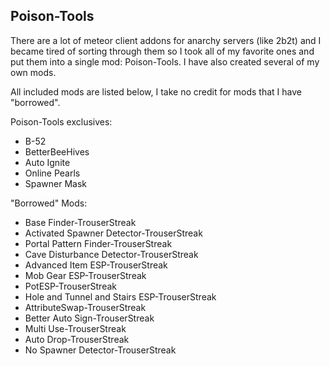 ## Poison-Tools

There are a lot of meteor client addons for anarchy servers (like 2b2t) and I became tired of sorting through them so I took all of my favorite ones and put them into a single mod: Poison-Tools. I have also created several of my own mods.

All included mods are listed below, I take no credit for mods that I have "borrowed".

Poison-Tools exclusives:
- B-52
- BetterBeeHives
- Auto Ignite
- Online Pearls
- Spawner Mask

"Borrowed" Mods:
- Base Finder-TrouserStreak
- Activated Spawner Detector-TrouserStreak
- Portal Pattern Finder-TrouserStreak
- Cave Disturbance Detector-TrouserStreak
- Advanced Item ESP-TrouserStreak
- Mob Gear ESP-TrouserStreak
- PotESP-TrouserStreak
- Hole and Tunnel and Stairs ESP-TrouserStreak
- AttributeSwap-TrouserStreak
- Better Auto Sign-TrouserStreak
- Multi Use-TrouserStreak
- Auto Drop-TrouserStreak
- No Spawner Detector-TrouserStreak
